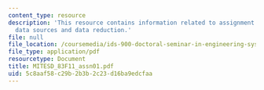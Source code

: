 ```yaml
---
content_type: resource
description: 'This resource contains information related to assignment 1: observations,
  data sources and data reduction.'
file: null
file_location: /coursemedia/ids-900-doctoral-seminar-in-engineering-systems-fall-2011/5c8aaf58c29b2b3b2c23d16ba9edcfaa_MITESD_83F11_assn01.pdf
file_type: application/pdf
resourcetype: Document
title: MITESD_83F11_assn01.pdf
uid: 5c8aaf58-c29b-2b3b-2c23-d16ba9edcfaa
---
```

